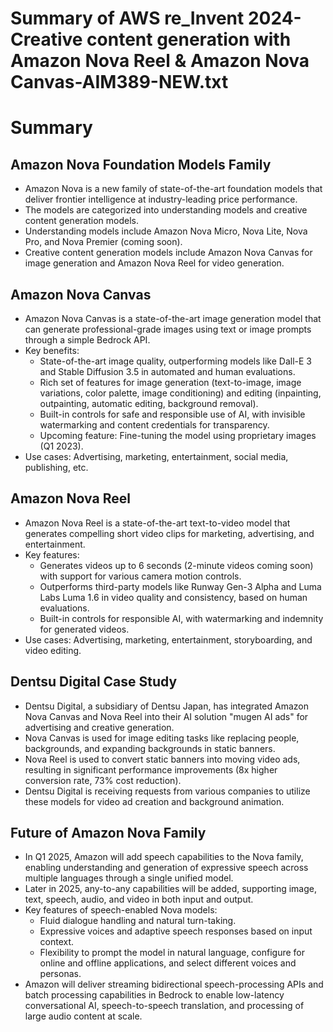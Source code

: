 # Summary of AWS re_Invent 2024-Creative content generation with Amazon Nova Reel & Amazon Nova Canvas-AIM389-NEW.txt

# Summary

## Amazon Nova Foundation Models Family

- Amazon Nova is a new family of state-of-the-art foundation models that deliver frontier intelligence at industry-leading price performance.
- The models are categorized into understanding models and creative content generation models.
- Understanding models include Amazon Nova Micro, Nova Lite, Nova Pro, and Nova Premier (coming soon).
- Creative content generation models include Amazon Nova Canvas for image generation and Amazon Nova Reel for video generation.

## Amazon Nova Canvas

- Amazon Nova Canvas is a state-of-the-art image generation model that can generate professional-grade images using text or image prompts through a simple Bedrock API.
- Key benefits:
  - State-of-the-art image quality, outperforming models like Dall-E 3 and Stable Diffusion 3.5 in automated and human evaluations.
  - Rich set of features for image generation (text-to-image, image variations, color palette, image conditioning) and editing (inpainting, outpainting, automatic editing, background removal).
  - Built-in controls for safe and responsible use of AI, with invisible watermarking and content credentials for transparency.
  - Upcoming feature: Fine-tuning the model using proprietary images (Q1 2023).
- Use cases: Advertising, marketing, entertainment, social media, publishing, etc.

## Amazon Nova Reel

- Amazon Nova Reel is a state-of-the-art text-to-video model that generates compelling short video clips for marketing, advertising, and entertainment.
- Key features:
  - Generates videos up to 6 seconds (2-minute videos coming soon) with support for various camera motion controls.
  - Outperforms third-party models like Runway Gen-3 Alpha and Luma Labs Luma 1.6 in video quality and consistency, based on human evaluations.
  - Built-in controls for responsible AI, with watermarking and indemnity for generated videos.
- Use cases: Advertising, marketing, entertainment, storyboarding, and video editing.

## Dentsu Digital Case Study

- Dentsu Digital, a subsidiary of Dentsu Japan, has integrated Amazon Nova Canvas and Nova Reel into their AI solution "mugen AI ads" for advertising and creative generation.
- Nova Canvas is used for image editing tasks like replacing people, backgrounds, and expanding backgrounds in static banners.
- Nova Reel is used to convert static banners into moving video ads, resulting in significant performance improvements (8x higher conversion rate, 73% cost reduction).
- Dentsu Digital is receiving requests from various companies to utilize these models for video ad creation and background animation.

## Future of Amazon Nova Family

- In Q1 2025, Amazon will add speech capabilities to the Nova family, enabling understanding and generation of expressive speech across multiple languages through a single unified model.
- Later in 2025, any-to-any capabilities will be added, supporting image, text, speech, audio, and video in both input and output.
- Key features of speech-enabled Nova models:
  - Fluid dialogue handling and natural turn-taking.
  - Expressive voices and adaptive speech responses based on input context.
  - Flexibility to prompt the model in natural language, configure for online and offline applications, and select different voices and personas.
- Amazon will deliver streaming bidirectional speech-processing APIs and batch processing capabilities in Bedrock to enable low-latency conversational AI, speech-to-speech translation, and processing of large audio content at scale.